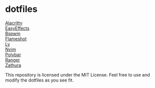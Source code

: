 # dotfiles
[Alacritty](https://alacritty.org/)<br>
[EasyEffects](https://github.com/wwmm/easyeffects#Installation)<br>
[Bspwm](https://github.com/baskerville/bspwm)<br>
[Flameshot](https://flameshot.org/#download)<br>
[Ly](https://github.com/fairyglade/ly)<br>
[Nvim](https://github.com/fairyglade/ly)<br>
[Polybar](https://polybar.github.io/)<br>
[Ranger](https://ranger.github.io/)<br>
[Zathura](https://github.com/pwmt/zathura)

This repository is licensed under the MIT License. Feel free to use and modify the dotfiles as you see fit.
